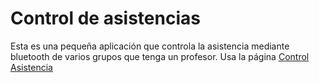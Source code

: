 # Control de asistencias

Esta es una pequeña aplicación que controla la asistencia mediante bluetooth de varios grupos que tenga un profesor. 
Usa la página [Control Asistencia](www.xhonane.com/control-asistencia)
